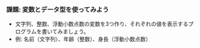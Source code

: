 ### 課題: 変数とデータ型を使ってみよう
- 文字列、整数、浮動小数点数の変数を3つ作り、それぞれの値を表示するプログラムを書いてみましょう。
- 例: 名前（文字列）、年齢（整数）、身長（浮動小数点数）